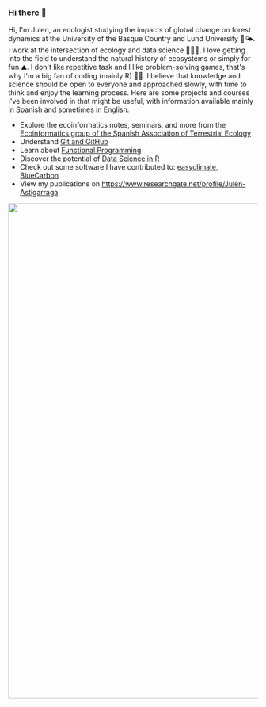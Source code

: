 ### Hi there 👋

Hi, I'm Julen, an ecologist studying the impacts of global change on forest dynamics at the University of the Basque Country and Lund University 🌳🌤️. 
I work at the intersection of ecology and data science 🌳👨‍💻. I love getting into the field to understand the natural history of ecosystems or simply for fun ⛰️. I don't like repetitive task and I like problem-solving games, that's why I'm a big fan of coding (mainly R) 👨‍💻.
I believe that knowledge and science should be open to everyone and approached slowly, with time to think and enjoy the learning process. Here are some projects and courses I've been involved in that might be useful, with information available mainly in Spanish and sometimes in English:
- Explore the ecoinformatics notes, seminars, and more from the [Ecoinformatics group of the Spanish Association of Terrestrial Ecology](https://ecoinfaeet.github.io/)
- Understand [Git and GitHub](https://github.com/Julenasti/intro_git-github)
- Learn about [Functional Programming](https://github.com/Julenasti/intro_prog_fun)
- Discover the potential of [Data Science in R](https://github.com/DatSciR/ciencia_datos)
- Check out some software I have contributed to: [easyclimate](https://github.com/VeruGHub/easyclimate), [BlueCarbon](https://github.com/EcologyR/BlueCarbon)
- View my publications on https://www.researchgate.net/profile/Julen-Astigarraga

<img src="https://github.com/Julenasti/Julenasti/assets/36412735/e90131de-a130-4790-aab6-de0a45f6e6a0" width="1000">

<!--
**Julenasti/Julenasti** is a ✨ _special_ ✨ repository because its `README.md` (this file) appears on your GitHub profile.

Here are some ideas to get you started:

- 🔭 I’m currently working on ...
- 🌱 I’m currently learning ...
- 👯 I’m looking to collaborate on ...
- 🤔 I’m looking for help with ...
- 💬 Ask me about ...
- 📫 How to reach me: ...
- 😄 Pronouns: ...
- ⚡ Fun fact: ...
-->

